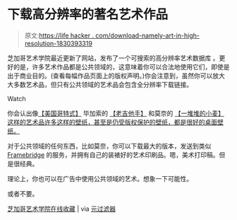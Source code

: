 # 下载高分辨率的著名艺术作品

> 原文:[https://life hacker . com/download-namely-art-in-high-resolution-1830393319](https://lifehacker.com/download-famous-art-in-high-resolution-1830393319)

芝加哥艺术学院最近更新了网站，发布了一个可搜索的高分辨率艺术数据库 。更好的是，许多艺术作品都是公共领域的，这意味着你可以合法地使用它们，即使是出于商业目的。(查看每幅作品页面上的版权声明。)你会注意到，虽然你可以放大大多数艺术品，但只有公共领域的艺术品会包含全分辨率下载链接。

Watch

你会认出像[【美国哥特式】](https://www.artic.edu/artworks/6565/american-gothic) 毕加索的 [【老吉他手】](https://www.artic.edu/artworks/28067/the-old-guitarist) 和莫奈的 [【一堆堆的小麦】这样的艺术品许多这样的壁纸，甚至是仍受版权保护的壁纸，都是很好的桌面壁纸。](https://www.artic.edu/artworks/64818/stacks-of-wheat-end-of-summer)

对于公共领域的任何东西，比如莫奈，你可以下载最大的版本，发送到类似 [Framebridge](https://www.framebridge.com/) 的服务，并拥有自己的装裱好的艺术印刷品。嗯，美术打印稿。但是很经典。

理论上，你也可以在广告中使用公共领域的艺术。想象一下可能性。

或者不要。

[芝加哥艺术学院在线收藏](https://www.artic.edu/collection) | via [元过滤器](https://www.metafilter.com/177623/52438-High-Definition-Images-of-Artworks-Into-the-Public-Domain)